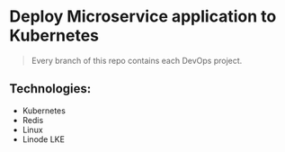 # Deploy Microservice application to Kubernetes

>Every branch of this repo contains each DevOps project.

## Technologies:
- Kubernetes
- Redis
- Linux
- Linode LKE